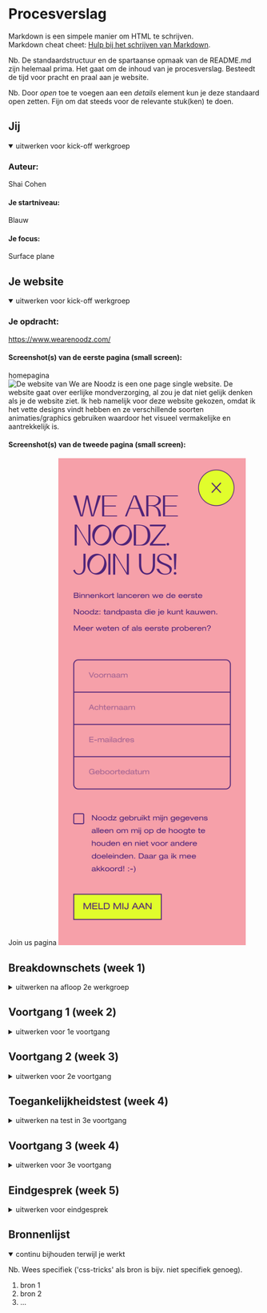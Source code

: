 # Procesverslag
Markdown is een simpele manier om HTML te schrijven.  
Markdown cheat cheet: [Hulp bij het schrijven van Markdown](https://github.com/adam-p/markdown-here/wiki/Markdown-Cheatsheet).

Nb. De standaardstructuur en de spartaanse opmaak van de README.md zijn helemaal prima. Het gaat om de inhoud van je procesverslag. Besteedt de tijd voor pracht en praal aan je website.

Nb. Door *open* toe te voegen aan een *details* element kun je deze standaard open zetten. Fijn om dat steeds voor de relevante stuk(ken) te doen.





## Jij

<details open>
<summary>uitwerken voor kick-off werkgroep</summary>

### Auteur:
Shai Cohen

#### Je startniveau:
Blauw

#### Je focus:
Surface plane
 
</details>





## Je website

<details open>
<summary>uitwerken voor kick-off werkgroep</summary>

### Je opdracht:
https://www.wearenoodz.com/

#### Screenshot(s) van de eerste pagina (small screen): 
homepagina  
<img src="images/Noodz.jpg" width="375px" alt="De website van We are Noodz is  een one page single website. De website gaat  over eerlijke mondverzorging, al zou je dat niet gelijk denken als je de website ziet. Ik heb namelijk voor deze website gekozen, omdat ik het vette designs vindt hebben en ze verschillende soorten animaties/graphics gebruiken waardoor het visueel vermakelijke en aantrekkelijk is. ">

#### Screenshot(s) van de tweede pagina (small screen):
Join us pagina
<img src="images/Noodz2.jpg" width="375px" alt="Omdat Noodz een one pager is, zijn er geen verschillende pagina's. Wel verschillende soorten content waardoor er genoeg variatie en creativiteit in kan. Voor de tweede pagina ga ik dus de Join Us pagina na maken. Eigenlijk is het een popup, maar in overleg met Robert mocht ik dit aanschouwen als pagina. Hier kun je via een formulier jezelf aanmelden voor de eerste lancering. ">
 
</details>





## Breakdownschets (week 1)

<details>
<summary>uitwerken na afloop 2e werkgroep</summary>

### de hele pagina: 
<img src="images/breakdownschets1.png" width="375px" alt="breakdown van de hele pagina">

### dynamisch deel (bijv menu): 
<img src="images/breakdownschets2.png" width="375px" alt="breakdown van een dynamisch deel">

</details>





## Voortgang 1 (week 2)

<details>
<summary>uitwerken voor 1e voortgang</summary>

### Stand van zaken
hier dit ging goed & dit was lastig (neem ook screenshots op van delen van je website en code)

Ik ben deze week begonnen met het schrijven van mijn html. Ik merk dat het wel weer even wennen is, omdat ik het al een tijdje niet heb gedaan. Gelukkig heb ik veel aan de breakdown schets en kom ik daardoor aleen heel eind inde structuur van de html.

Zodra ik een eind ben met de html begon ik alvast met het begin van css. Dit deed ik metbehulp van een huisstijl kladblok, wat ik snel had gemaakt. Dit hielp me met de fonts, kleuren en plaatjes. 

<img src="images/huisstijl.png" width="375px" alt="huisstijl kladblok">

</details>

## Voortgang 2 (week 3)

<details>
<summary>uitwerken voor 2e voortgang</summary>

### Stand van zaken
Ik merkte afgelopen week dat ik een beetje moeite had met mijn motivatie voor dit vak. Dit komt denk ik, omdat ik het privé ook druk heb en we ook een deadline hadden van vormgeving. Ik was vorige week al begonnen met de css, maar dit was nog heel minimaal. Deze week heb ik  me vooral gefocust op het huiswerk om weer onder de knie te krijgen hoe bijvoorbeeld flexbox werkte.. of positions etc. Ik heb dit gelijk toegepast in mijn website en heb bijvoorbeeld op de header een position fixed gezet, zodat die meescrollt naar onder. 

</details>

## Toegankelijkheidstest (week 4)

<details>
<summary>uitwerken na test in 3e voortgang</summary>

### Bevindingen
Lijst met je bevindingen die in de test naar voren kwamen:

-Hemianopia: Alles is duidelijk te zien, weinig verschil met wanneer je geen bril op hebt. 

-Hemifield loss: Alles is prima te lezen, maar de header valt weg bij de gele achtergrond

-screenreader buttons/link

-screenreader img

-screenreader tekst

#### Hemianopia: Alles is duidelijk te zien, weinig verschil met wanneer je geen bril op hebt. 
Dit gaat eigenlijk heel erg goed en hoeft niet per see wat aan veranderd te worden. 

#### Hemifield loss: Alles is prima te lezen, maar de header valt weg bij de gele achtergrond
De header valt weg zodra we aankomen bij de section faq. Dit komt omdat de header geel is, maar de achetrgrond ook. 
<img src="images/faqsection.png" width="375px" alt="bevinding 2: Hemifield loss">


#### Screenreader: buttons &  linkjes 
Tijdens de test met de screenreader, kwam ik erachter dat wanneer we bije en button aankwamen er eerst gezegd wordt button: content en daarna > link: content... hierdoor maakt het voor de gebruiker redelijk vaag. Dit probleem is gemakkelijk op te lossen door alle buttons gewoon te vervangen  door een a tag

<img src="images/button.png" width="375px" alt="bevinding 3: button">
<img src="images/a.png" width="375px" alt="bevinding 3: link">

#### Screenreader: img
Tijdens de test kwam ik er ook achter dat mijn adbeelding geen beschrijvingen hebben. Dit maakt het voor de grbuiker die met screenreader leest erg moeilijk te begrijpen of de afbeelding nodig is. Toen ik de screenreader test op de echte website deed zag ik dat zij hier wel gebruik van maken. Dit probleem is gelukkig heel makkelijk op te lossen door in elke img tag bij alt een beschrijving te plaatsen.

<img src="images/screenreaderimg.png" width="375px" alt="bevinding 4: img">

#### Screenreader: tekst
Uit mijn feedback van Jochem, die de test ook deed op mijn website kwam naar voren dat de tekst op  de website niet voorgelezen wordt. Alleen buttons worden voorgelzen. Toen ik het zelf probeerde deed die het wel. Wat ik hieraan kan doen weet ik niet heel goed, maar ik kan proberen het op meerder computers te testen om te kijken of het verschillend is. 

</details>


## Voortgang 3 (week 4)

<details>
<summary>uitwerken voor 3e voortgang</summary>

### Stand van zaken
ik heb deze week een enorme sprong gemaakt met mijn  website. Het ziet er langzamerhand steeds identieker uit en de annimaties maken de website nog leuker om naar te kijken. Ik ben gaan spelen met de animaties in de header, footer en op de socials page. Dit heb ik gedaan met behulp van de opdrachten uit de les. 

Wel merk ik dat ik veel moeite heb met javascript. Ik heb vorig jaar het vak inleiding programmeren goed afgerond, alleen merk  dat ik toch wel veel ben vergeten. Ik merk dat ik het heel frustrerend vind als ik denk dat iets werkt en dat het dan niet lukt.. Eindstand kom je er ook achter dat het dan om een klein foutje zoals een typfoutje komt, en dan ben je redelijk wat tijd verloren daardoor.  

Voor  de rest heb ik tijdens de voortgangsgesprekken goede feedback gekregen en werd er gezegd dat ik goed op schema zit. Dit is dan wel weer motiverend gelukkig! Komende week ga ik weer volle bak aan javascript en de laatste puntjes op de i en dan ben ik klaar voor de beoordeling. 


</details>


## Eindgesprek (week 5)

<details>
<summary>uitwerken voor eindgesprek</summary>

### Stand van zaken
hier dit ging goed & dit was lastig (neem ook screenshots op van delen van je website en code)

### Screenshot(s)

hier screenshot(s) van je eindresultaat

</details>





## Bronnenlijst

<details open>
<summary>continu bijhouden terwijl je werkt</summary>

Nb. Wees specifiek ('css-tricks' als bron is bijv. niet specifiek genoeg).

1. bron 1
2. bron 2
3. ...

</details>